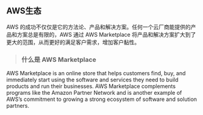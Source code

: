 ## AWS生态

AWS 的成功不仅仅是它的方法论、产品和解决方案。任何一个云厂商能提供的产品和方案总是有限的，AWS 通过 AWS Marketplace 将产品和解决方案扩大到了更大的范围，从而更好的满足客户需求，增加客户黏性。

> ### 什么是 AWS Marketplace

AWS Marketplace is an online store that helps customers find, buy, and immediately start using the software and services they need to build products and run their businesses. AWS Marketplace complements programs like the Amazon Partner Network and is another example of AWS’s commitment to growing a strong ecosystem of software and solution partners.



